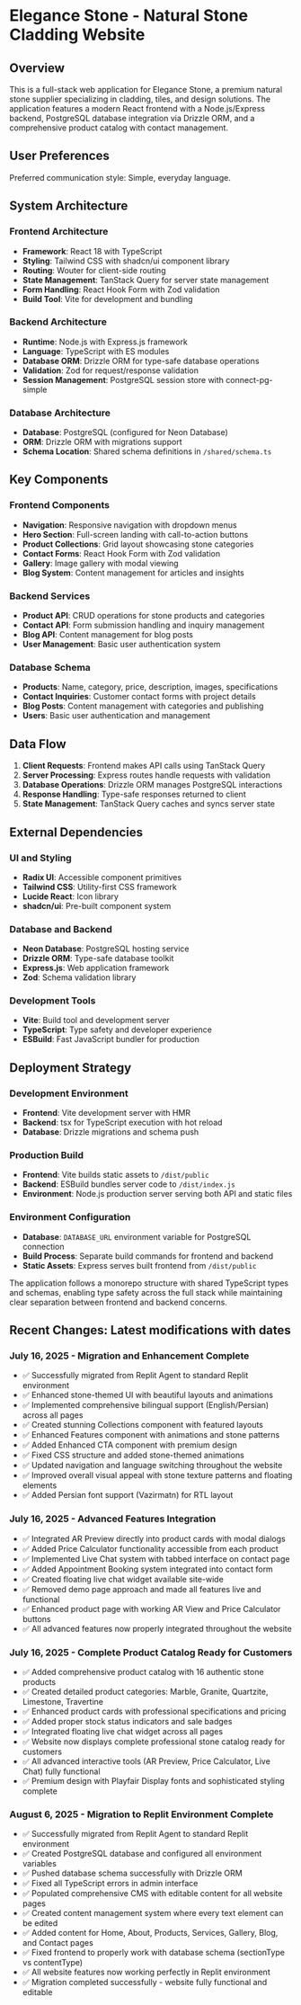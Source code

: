 # Elegance Stone - Natural Stone Cladding Website

## Overview

This is a full-stack web application for Elegance Stone, a premium natural stone supplier specializing in cladding, tiles, and design solutions. The application features a modern React frontend with a Node.js/Express backend, PostgreSQL database integration via Drizzle ORM, and a comprehensive product catalog with contact management.

## User Preferences

Preferred communication style: Simple, everyday language.

## System Architecture

### Frontend Architecture
- **Framework**: React 18 with TypeScript
- **Styling**: Tailwind CSS with shadcn/ui component library
- **Routing**: Wouter for client-side routing
- **State Management**: TanStack Query for server state management
- **Form Handling**: React Hook Form with Zod validation
- **Build Tool**: Vite for development and bundling

### Backend Architecture
- **Runtime**: Node.js with Express.js framework
- **Language**: TypeScript with ES modules
- **Database ORM**: Drizzle ORM for type-safe database operations
- **Validation**: Zod for request/response validation
- **Session Management**: PostgreSQL session store with connect-pg-simple

### Database Architecture
- **Database**: PostgreSQL (configured for Neon Database)
- **ORM**: Drizzle ORM with migrations support
- **Schema Location**: Shared schema definitions in `/shared/schema.ts`

## Key Components

### Frontend Components
- **Navigation**: Responsive navigation with dropdown menus
- **Hero Section**: Full-screen landing with call-to-action buttons
- **Product Collections**: Grid layout showcasing stone categories
- **Contact Forms**: React Hook Form with Zod validation
- **Gallery**: Image gallery with modal viewing
- **Blog System**: Content management for articles and insights

### Backend Services
- **Product API**: CRUD operations for stone products and categories
- **Contact API**: Form submission handling and inquiry management
- **Blog API**: Content management for blog posts
- **User Management**: Basic user authentication system

### Database Schema
- **Products**: Name, category, price, description, images, specifications
- **Contact Inquiries**: Customer contact forms with project details
- **Blog Posts**: Content management with categories and publishing
- **Users**: Basic user authentication and management

## Data Flow

1. **Client Requests**: Frontend makes API calls using TanStack Query
2. **Server Processing**: Express routes handle requests with validation
3. **Database Operations**: Drizzle ORM manages PostgreSQL interactions
4. **Response Handling**: Type-safe responses returned to client
5. **State Management**: TanStack Query caches and syncs server state

## External Dependencies

### UI and Styling
- **Radix UI**: Accessible component primitives
- **Tailwind CSS**: Utility-first CSS framework
- **Lucide React**: Icon library
- **shadcn/ui**: Pre-built component system

### Database and Backend
- **Neon Database**: PostgreSQL hosting service
- **Drizzle ORM**: Type-safe database toolkit
- **Express.js**: Web application framework
- **Zod**: Schema validation library

### Development Tools
- **Vite**: Build tool and development server
- **TypeScript**: Type safety and developer experience
- **ESBuild**: Fast JavaScript bundler for production

## Deployment Strategy

### Development Environment
- **Frontend**: Vite development server with HMR
- **Backend**: tsx for TypeScript execution with hot reload
- **Database**: Drizzle migrations and schema push

### Production Build
- **Frontend**: Vite builds static assets to `/dist/public`
- **Backend**: ESBuild bundles server code to `/dist/index.js`
- **Environment**: Node.js production server serving both API and static files

### Environment Configuration
- **Database**: `DATABASE_URL` environment variable for PostgreSQL connection
- **Build Process**: Separate build commands for frontend and backend
- **Static Assets**: Express serves built frontend from `/dist/public`

The application follows a monorepo structure with shared TypeScript types and schemas, enabling type safety across the full stack while maintaining clear separation between frontend and backend concerns.

## Recent Changes: Latest modifications with dates

### July 16, 2025 - Migration and Enhancement Complete
- ✅ Successfully migrated from Replit Agent to standard Replit environment
- ✅ Enhanced stone-themed UI with beautiful layouts and animations
- ✅ Implemented comprehensive bilingual support (English/Persian) across all pages
- ✅ Created stunning Collections component with featured layouts
- ✅ Enhanced Features component with animations and stone patterns
- ✅ Added Enhanced CTA component with premium design
- ✅ Fixed CSS structure and added stone-themed animations
- ✅ Updated navigation and language switching throughout the website
- ✅ Improved overall visual appeal with stone texture patterns and floating elements
- ✅ Added Persian font support (Vazirmatn) for RTL layout

### July 16, 2025 - Advanced Features Integration
- ✅ Integrated AR Preview directly into product cards with modal dialogs
- ✅ Added Price Calculator functionality accessible from each product
- ✅ Implemented Live Chat system with tabbed interface on contact page
- ✅ Added Appointment Booking system integrated into contact form
- ✅ Created floating live chat widget available site-wide
- ✅ Removed demo page approach and made all features live and functional
- ✅ Enhanced product page with working AR View and Price Calculator buttons
- ✅ All advanced features now properly integrated throughout the website

### July 16, 2025 - Complete Product Catalog Ready for Customers
- ✅ Added comprehensive product catalog with 16 authentic stone products
- ✅ Created detailed product categories: Marble, Granite, Quartzite, Limestone, Travertine
- ✅ Enhanced product cards with professional specifications and pricing
- ✅ Added proper stock status indicators and sale badges
- ✅ Integrated floating live chat widget across all pages
- ✅ Website now displays complete professional stone catalog ready for customers
- ✅ All advanced interactive tools (AR Preview, Price Calculator, Live Chat) fully functional
- ✅ Premium design with Playfair Display fonts and sophisticated styling complete

### August 6, 2025 - Migration to Replit Environment Complete
- ✅ Successfully migrated from Replit Agent to standard Replit environment
- ✅ Created PostgreSQL database and configured all environment variables
- ✅ Pushed database schema successfully with Drizzle ORM
- ✅ Fixed all TypeScript errors in admin interface
- ✅ Populated comprehensive CMS with editable content for all website pages
- ✅ Created content management system where every text element can be edited
- ✅ Added content for Home, About, Products, Services, Gallery, Blog, and Contact pages
- ✅ Fixed frontend to properly work with database schema (sectionType vs contentType)
- ✅ All website features now working perfectly in Replit environment
- ✅ Migration completed successfully - website fully functional and editable